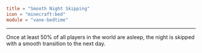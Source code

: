 ```toml
title = "Smooth Night Skipping"
icon = "minecraft:bed"
module = "vane-bedtime"
```
---
Once at least 50% of all players in the world are asleep, the night is skipped with a smooth transition to the next day.

